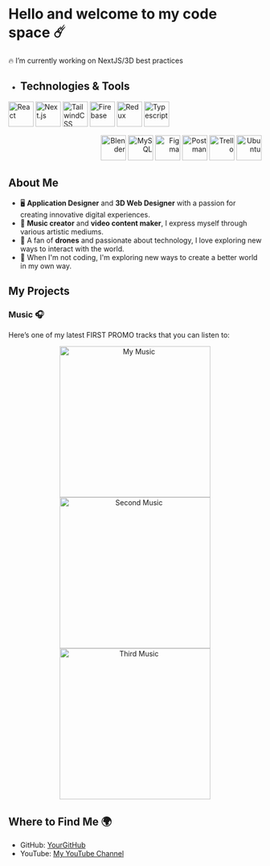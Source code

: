 # Hello and welcome to my code space ☄️

<!-- 🖥️📀🔰☄️🌈📍📈🏷️🔖📲📱📞🔥🎨🧨💣🙀😼🐱🎵🎹🎞️📸🎸🎧 -->

🔥 I’m currently working on NextJS/3D best practices

- ## Technologies & Tools

<p align="left">
  <img src="https://cdn.jsdelivr.net/gh/devicons/devicon/icons/react/react-original-wordmark.svg" alt="React" width="50" height="50"/>
  <img src="https://cdn.jsdelivr.net/gh/devicons/devicon@latest/icons/nextjs/nextjs-original.svg" alt="Next.js" width="50" height="50"/>
  <img src="https://cdn.jsdelivr.net/gh/devicons/devicon@latest/icons/tailwindcss/tailwindcss-original.svg" alt="TailwindCSS" width="50" height="50"/>
  <img src="https://cdn.jsdelivr.net/gh/devicons/devicon/icons/firebase/firebase-plain-wordmark.svg" alt="Firebase" width="50" height="50"/>
    <img src="https://cdn.jsdelivr.net/gh/devicons/devicon@latest/icons/redux/redux-original.svg" alt="Redux" width="50" height="50"/>
    <img src="https://cdn.jsdelivr.net/gh/devicons/devicon@latest/icons/typescript/typescript-original.svg" alt="Typescript" width="50" height="50"/>
</p>

  <p align="right">
<!--   <img src="https://cdn.jsdelivr.net/gh/devicons/devicon/icons/javascript/javascript-original.svg" alt="JavaScript" width="50" height="50"/> -->
  <img src="https://cdn.jsdelivr.net/gh/devicons/devicon@latest/icons/blender/blender-original.svg" alt="Blender" width="50" height="50"/>
  <img src="https://cdn.jsdelivr.net/gh/devicons/devicon@latest/icons/mysql/mysql-original.svg" alt="MySQL" width="50" height="50"/>
    <img src="https://cdn.jsdelivr.net/gh/devicons/devicon@latest/icons/figma/figma-original.svg" alt="Figma" width="50" height="50"/>
    <img src="https://cdn.jsdelivr.net/gh/devicons/devicon@latest/icons/postman/postman-original.svg" alt="Postman" width="50" height="50"/>
    <img src="https://cdn.jsdelivr.net/gh/devicons/devicon@latest/icons/trello/trello-original.svg" alt="Trello" width="50" height="50"/>
    <img src="https://cdn.jsdelivr.net/gh/devicons/devicon@latest/icons/ubuntu/ubuntu-original.svg" alt="Ubuntu" width="50" height="50"/>
  
</p>


## About Me

- 🖥️ **Application Designer** and **3D Web Designer** with a passion for creating innovative digital experiences.
- 🎹 **Music creator** and **video content maker**, I express myself through various artistic mediums.
- 🚀 A fan of **drones** and passionate about technology, I love exploring new ways to interact with the world.
- 🌈 When I'm not coding, I'm exploring new ways to create a better world in my own way.

## My Projects

### Music 🎧
Here’s one of my latest FIRST PROMO tracks that you can listen to:

<div align="center">
  <a href="https://www.youtube.com/watch?v=OjHEztVjVTw" target="_blank">
      <img src="https://img.youtube.com/vi/OjHEztVjVTw/maxresdefault.jpg" alt="My Music" width="300"/>
  </a>
  
  <a href="https://www.youtube.com/watch?v=SecondVideoID" target="_blank">
      <img src="https://img.youtube.com/vi/SecondVideoID/maxresdefault.jpg" alt="Second Music" width="300"/>
  </a>

  <a href="https://www.youtube.com/watch?v=ThirdVideoID" target="_blank">
      <img src="https://img.youtube.com/vi/ThirdVideoID/maxresdefault.jpg" alt="Third Music" width="300"/>
  </a>
</div>


## Where to Find Me 🌍
- GitHub: [YourGitHub](https://github.com/yourusername)
- YouTube: [My YouTube Channel](https://www.youtube.com/c/yourchannel)
